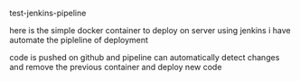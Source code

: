  test-jenkins-pipeline



here is the simple docker container to deploy on server using jenkins 
i have automate the pipleline of deployment

code is pushed on github and pipeline can automatically detect changes and remove the previous container and deploy new code  
